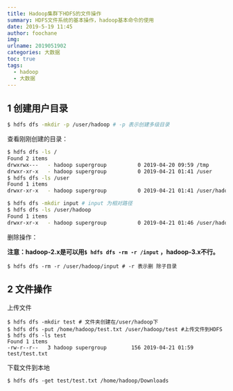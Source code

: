 ```yaml
---
title: Hadoop集群下HDFS的文件操作
summary: HDFS文件系统的基本操作，hadoop基本命令的使用
date: 2019-5-19 11:45
author: foochane
img: 
urlname: 2019051902
categories: 大数据
toc: true
tags:
  - hadoop
  - 大数据
---
```





## 1 创建用户目录

```bash
$ hdfs dfs -mkdir -p /user/hadoop # -p 表示创建多级目录
```

查看刚刚创建的目录：

```bash
$ hdfs dfs -ls /
Found 2 items
drwxrwx---   - hadoop supergroup          0 2019-04-20 09:59 /tmp
drwxr-xr-x   - hadoop supergroup          0 2019-04-21 01:41 /user
$ hdfs dfs -ls /user
Found 1 items
drwxr-xr-x   - hadoop supergroup          0 2019-04-21 01:41 /user/hadoop

```

```bash
$ hdfs dfs -mkdir input # input 为相对路径
$ hdfs dfs -ls /user/hadoop
Found 1 items
drwxr-xr-x   - hadoop supergroup          0 2019-04-21 01:46 /user/hadoop/input
```

删除操作：

**注意：hadoop-2.x是可以用`$ hdfs dfs -rm -r /input` ，hadoop-3.x不行。**

```
$ hdfs dfs -rm -r /user/hadoop/input # -r 表示删 除子目录
```

## 2 文件操作

上传文件
```
$ hdfs dfs -mkdir test # 文件夹创建在/user/hadoop下
$ hdfs dfs -put /home/hadoop/test.txt /user/hadoop/test #上传文件到HDFS
$ hdfs dfs -ls test
Found 1 items
-rw-r--r--   3 hadoop supergroup        156 2019-04-21 01:59 test/test.txt
```

下载文件到本地
```shell
$ hdfs dfs -get test/test.txt /home/hadoop/Downloads
```

<!-- >本文作者：[foochane](https://foochane.cn/) 
本文链接：[https://foochane.cn/article/2019051902.html](https://foochane.cn/article/2019051902.html) -->